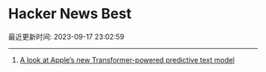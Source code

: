 # Hacker News Best

最近更新时间: 2023-09-17 23:02:59

--- 
1. [A look at Apple’s new Transformer-powered predictive text model](https://jackcook.com/2023/09/08/predictive-text.html) 
